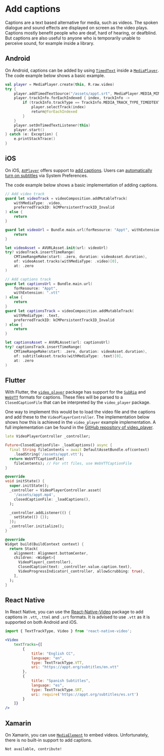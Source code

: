 # Add captions

Captions are a text based alternative for media, such as videos. The spoken dialogue and sound effects are displayed on screen as the video plays. Captions mostly benefit people who are deaf, hard of hearing, or deafblind. But captions are also useful to anyone who is temporarily unable to perceive sound, for example inside a library.

## Android

On Android, captions can be added by using [`TimedText`](https://developer.android.com/reference/android/media/TimedText) inside a [`MediaPlayer`](https://developer.android.com/reference/android/media/MediaPlayer). The code example below shows a basic example.

```kotlin
val player = MediaPlayer.create(this, R.raw.video)
try {
    player.addTimedTextSource("/assets/appt.srt", MediaPlayer.MEDIA_MIMETYPE_TEXT_SUBRIP)
    player.trackInfo.forEachIndexed { index, trackInfo ->
        if (trackInfo.trackType == TrackInfo.MEDIA_TRACK_TYPE_TIMEDTEXT) {
            player.selectTrack(index)
            return@forEachIndexed
        }
    }
    player.setOnTimedTextListener(this)
    player.start()
} catch (e: Exception) {
    e.printStackTrace()
}
```

## iOS

On iOS, [`AVPlayer`](https://developer.apple.com/documentation/avfoundation/avplayer) offers support to [add captions](https://developer.apple.com/documentation/avfoundation/media_playback_and_selection/adding_subtitles_and_alternative_audio_tracks). Users can [automatically turn on subtitles](https://support.apple.com/nl-nl/guide/iphone/iph3e2e23d1/ios) via System Preferences.

The code example below shows a basic implementation of adding captions.

```swift
// Add video track
guard let videoTrack = videoComposition.addMutableTrack(
    withMediaType: .video, 
    preferredTrackID: kCMPersistentTrackID_Invalid
) else { 
    return 
}

guard let videoUrl = Bundle.main.url(forResource: "Appt", withExtension: "mp4") else { 
    return 
}

let videoAsset = AVURLAsset.init(url: videoUrl)
try? videoTrack.insertTimeRange(
    CMTimeRangeMake(start: .zero, duration: videoAsset.duration),
    of: videoAsset.tracks(withMediaType: .video)[0],
    at: .zero
)

// Add captions track
guard let captionsUrl = Bundle.main.url(
    forResource: "Appt", 
    withExtension: ".vtt"
) else { 
    return 
}
guard let captionsTrack = videoComposition.addMutableTrack(
    withMediaType: .text, 
    preferredTrackID: kCMPersistentTrackID_Invalid
) else { 
    return 
}

let captionsAsset = AVURLAsset(url: captionsUrl)
try? captionsTrack.insertTimeRange(
    CMTimeRangeMake(start: .zero, duration: videoAsset.duration),
    of: subtitleAsset.tracks(withMediaType: .text)[0],
    at: .zero
)
```

## Flutter

With Flutter, the [`video_player`](https://pub.dev/packages/video_player) package has support for the [`SubRip`](https://github.com/flutter/plugins/blob/main/packages/video_player/video_player/lib/src/sub_rip.dart) and [`WebVTT`](https://github.com/flutter/plugins/blob/main/packages/video_player/video_player/lib/src/web_vtt.dart) formats for captions. These files will be parsed to a `ClosedCaptionFile` that can be interpreted by the `video_player` package.

One way to implement this would be to load the video file and the captions and add these to the `VideoPlayerController`. The implementation below shows how this is achieved in the `video_player` example implementation. A full implementation can be found in the [GitHub repository of video_player](https://github.com/flutter/plugins/tree/main/packages/video_player/video_player).

```dart
late VideoPlayerController _controller;

Future<ClosedCaptionFile> _loadCaptions() async {
  final String fileContents = await DefaultAssetBundle.of(context)
    .loadString('/assets/appt.vtt');
  return WebVTTCaptionFile(
    fileContents); // For vtt files, use WebVTTCaptionFile
}

@override
void initState() {
  super.initState();
  _controller = VideoPlayerController.asset(
    '/assets/appt.mp4',     
    closedCaptionFile: _loadCaptions(),
  );

  _controller.addListener(() {
    setState(() {});
  });
  _controller.initialize();
}

@override
Widget build(BuildContext context) {
  return Stack(
    alignment: Alignment.bottomCenter,
    children: <Widget>[
      VideoPlayer(_controller),
      ClosedCaption(text: _controller.value.caption.text),
      VideoProgressIndicator(_controller, allowScrubbing: true),
    ],
  );
}
```

## React Native

In React Native, you can use the [React-Native-Video](https://github.com/react-native-video/react-native-video/blob/master/API.md#texttracks) package to add captions in `.vtt`, `.ttml` and `.srt` formats. It is advised to use `.vtt` as it is supported on both Android and iOS.

```jsx
import { TextTrackType, Video } from 'react-native-video';

<Video
    textTracks={[
        {
            title: "English CC",
            language: "en",
            type: TextTrackType.VTT,
            uri: "https://appt.org/subtitles/en.vtt"
        },
        {
            title: "Spanish Subtitles",
            language: "es",
            type: TextTrackType.SRT,
            uri: require('https://appt.org/subtitles/es.srt')
        }
    ]}
/>
```

## Xamarin

On Xamarin, you can use [`MediaElement`](https://docs.microsoft.com/en-us/xamarin/community-toolkit/views/mediaelement) to embed videos. Unfortunately, there is no built-in support to add captions.

```xml
Not available, contribute!
```
